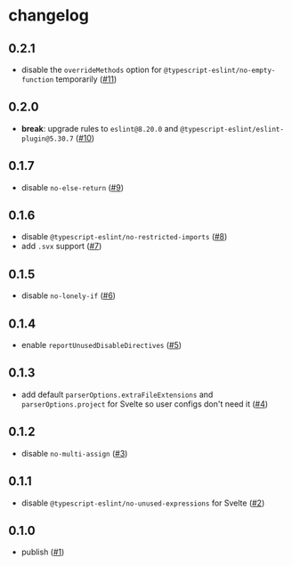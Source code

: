 # changelog

## 0.2.1

- disable the `overrideMethods` option for `@typescript-eslint/no-empty-function` temporarily
  ([#11](https://github.com/feltcoop/eslint-config/pull/11))

## 0.2.0

- **break**: upgrade rules to `eslint@8.20.0` and `@typescript-eslint/eslint-plugin@5.30.7`
  ([#10](https://github.com/feltcoop/eslint-config/pull/10))

## 0.1.7

- disable `no-else-return`
  ([#9](https://github.com/feltcoop/eslint-config/pull/9))

## 0.1.6

- disable `@typescript-eslint/no-restricted-imports`
  ([#8](https://github.com/feltcoop/eslint-config/pull/8))
- add `.svx` support
  ([#7](https://github.com/feltcoop/eslint-config/pull/7))

## 0.1.5

- disable `no-lonely-if`
  ([#6](https://github.com/feltcoop/eslint-config/pull/6))

## 0.1.4

- enable `reportUnusedDisableDirectives`
  ([#5](https://github.com/feltcoop/eslint-config/pull/5))

## 0.1.3

- add default `parserOptions.extraFileExtensions` and `parserOptions.project`
  for Svelte so user configs don't need it
  ([#4](https://github.com/feltcoop/eslint-config/pull/4))

## 0.1.2

- disable `no-multi-assign`
  ([#3](https://github.com/feltcoop/eslint-config/pull/3))

## 0.1.1

- disable `@typescript-eslint/no-unused-expressions` for Svelte
  ([#2](https://github.com/feltcoop/eslint-config/pull/2))

## 0.1.0

- publish
  ([#1](https://github.com/feltcoop/eslint-config/pull/1))
